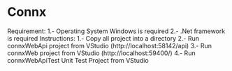 # Connx
Requirement:
1.- Operating System Windows is required
2.- .Net framework is required
Instructions:
1.- Copy all project into a directory
2.- Run connxWebApi project from VStudio  (http://localhost:58142/api)
3.- Run connxWeb project from VStudio     (http://localhost:59400/)
4.- Run connxWebApiTest Unit Test Project from VStudio